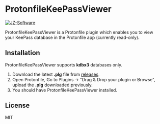 # ProtonfileKeePassViewer

[![JZ-Software](https://www.jz-software.com/archive/PawYySicdk)](https://www.jz-software.com/)

ProtonfileKeePassViewer is a Protonfile plugin which enables you to view your KeePass database in the Protonfile app (currently read-only).

## Installation

ProtonfileKeePassViewer supports **kdbx3** databases only.

1. Download the latest **.plg** file from [releases](https://github.com/JMax45/ProtonfileKeePassViewer/releases).
2. Open Protonfile, Go to Plugins -> "Drag & Drop your plugin or Browse", upload the **.plg** downloaded previously.
3. You should have ProtonfileKeePassViewer installed.

## License

MIT
